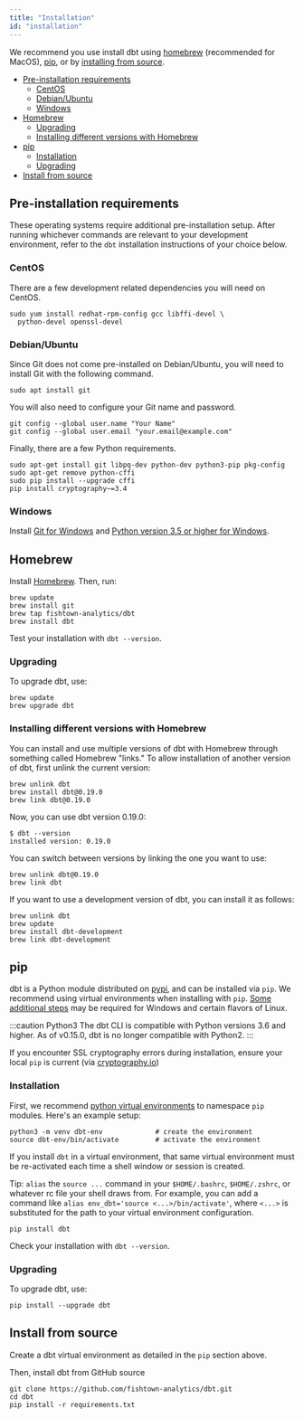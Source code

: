 ```yaml
---
title: "Installation"
id: "installation"
---
```


We recommend you use install dbt using [homebrew](#homebrew) (recommended for MacOS), [pip](#pip), or by [installing from source](#install-from-source).

- [Pre-installation requirements](#pre-installation-requirements)
  - [CentOS](#centos)
  - [Debian/Ubuntu](#debianubuntu)
  - [Windows](#windows)
- [Homebrew](#homebrew)
  - [Upgrading](#upgrading)
  - [Installing different versions with Homebrew](#installing-different-versions-with-homebrew)
- [pip](#pip)
  - [Installation](#installation)
  - [Upgrading](#upgrading-1)
- [Install from source](#install-from-source)


## Pre-installation requirements

These operating systems require additional pre-installation setup. After running whichever commands are relevant to your development environment, refer to the `dbt` installation instructions of your choice below.

### CentOS
There are a few development related dependencies you will need on CentOS.

```shell
sudo yum install redhat-rpm-config gcc libffi-devel \
  python-devel openssl-devel
```

### Debian/Ubuntu
Since Git does not come pre-installed on Debian/Ubuntu, you will need to install Git with the following command.
```shell
sudo apt install git
```

You will also need to configure your Git name and password.
```shell
git config --global user.name "Your Name"
git config --global user.email "your.email@example.com"
```

Finally, there are a few Python requirements.
```shell
sudo apt-get install git libpq-dev python-dev python3-pip pkg-config
sudo apt-get remove python-cffi
sudo pip install --upgrade cffi
pip install cryptography~=3.4
```

### Windows

Install [Git for Windows](https://git-scm.com/downloads) and [Python version 3.5 or higher for Windows](https://www.python.org/downloads/windows/).


## Homebrew

Install [Homebrew](http://brew.sh/). Then, run:

```shell
brew update
brew install git
brew tap fishtown-analytics/dbt
brew install dbt
```

Test your installation with `dbt --version`.

### Upgrading

To upgrade dbt, use:

```shell
brew update
brew upgrade dbt
```

### Installing different versions with Homebrew

You can install and use multiple versions of dbt with Homebrew through something called Homebrew "links." To allow installation of another version of dbt, first unlink the current version:

```shell
brew unlink dbt
brew install dbt@0.19.0
brew link dbt@0.19.0
```

Now, you can use dbt version 0.19.0:

```shell
$ dbt --version
installed version: 0.19.0
```

You can switch between versions by linking the one you want to use:

```shell
brew unlink dbt@0.19.0
brew link dbt
```

If you want to use a development version of dbt, you can install it as follows:

```shell
brew unlink dbt
brew update
brew install dbt-development
brew link dbt-development
```

## pip

dbt is a Python module distributed on [pypi](https://pypi.org/project/dbt/), and can be installed via `pip`. We recommend using virtual environments when installing with `pip`. [Some additional steps](#additional-steps-by-operating-system) may be required for Windows and certain flavors of Linux.

:::caution Python3
The dbt CLI is compatible with Python versions 3.6 and higher. As of v0.15.0, dbt is no longer compatible with Python2.
:::

If you encounter SSL cryptography errors during installation, ensure your local `pip` is current (via [cryptography.io](https://cryptography.io/en/latest/faq/#compiling-cryptography-on-os-x-produces-a-fatal-error-openssl-aes-h-file-not-found-error))

### Installation

First, we recommend [python virtual environments](https://docs.python-guide.org/dev/virtualenvs/) to namespace `pip` modules. Here's an example setup:
```shell
python3 -m venv dbt-env				# create the environment
source dbt-env/bin/activate			# activate the environment
```

If you install `dbt` in a virtual environment, that same virtual environment must be re-activated each time a shell window or session is created.

Tip: `alias` the `source ...` command in your `$HOME/.bashrc`, `$HOME/.zshrc`, or whatever rc file your shell draws from. For example, you can add a command like `alias env_dbt='source <...>/bin/activate'`, where `<...>` is substituted for the path to your virtual environment configuration.

```shell
pip install dbt
```

Check your installation with `dbt --version`.

### Upgrading
To upgrade dbt, use:
```
pip install --upgrade dbt
```

## Install from source

Create a dbt virtual environment as detailed in the `pip` section above.

Then, install dbt from GitHub source
```shell
git clone https://github.com/fishtown-analytics/dbt.git
cd dbt
pip install -r requirements.txt
```
